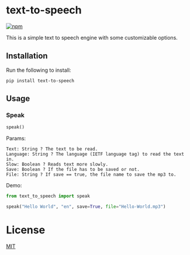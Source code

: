 # text-to-speech

[![npm](https://img.shields.io/pypi/v/text-to-speech.svg)](https://pypi.org/project/text-to-speech/)

This is a simple text to speech engine with some customizable options.

## Installation

Run the following to install:

```console
pip install text-to-speech
```

## Usage

### Speak

```python
speak()
```

Params:

```
Text: String ? The text to be read.
Language: String ? The language (IETF language tag) to read the text in.
Slow: Boolean ? Reads text more slowly.
Save: Boolean ? If the file has to be saved or not.
File: String ? If save == true, the file name to save the mp3 to.
```

Demo:

```python
from text_to_speech import speak

speak("Hello World", "en", save=True, file="Hello-World.mp3")
```

# License
[MIT](https://github.com/dewittethomas/text-to-speech/blob/master/LICENSE)